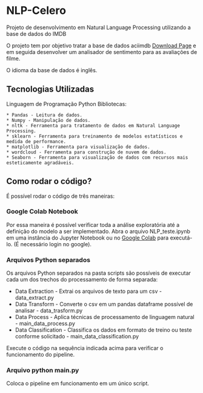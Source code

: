 # NLP-Celero
Projeto de desenvolvimento em Natural Language Processing utilizando a base de dados do IMDB

O projeto tem por objetivo tratar a base de dados aciimdb <a href="http://ai.stanford.edu/~amaas/data/sentiment/" target="_top">Download Page</a> e em seguida desenvolver um analisador de sentimento para as avaliações de filme.

O idioma da base de dados é inglês.

## Tecnologias Utilizadas
Linguagem de Programação Python Bibliotecas:

    * Pandas - Leitura de dados.
    * Numpy - Manipulação de dados.
    * nltk - Ferramenta para tratamento de dados em Natural Language Processing.
    * sklearn - Ferramenta para treinamento de modelos estatísticos e medida de performance.
    * matplotlib - Ferramenta para visualização de dados.
    * wordcloud - Ferramenta para construção de nuvem de dados.
    * Seaborn - Ferramenta para visualização de dados com recursos mais esteticamente agradáveis.

## Como rodar o código?
É possível rodar o código de três maneiras:

### Google Colab Notebook
Por essa maneira é possível verificar toda a análise exploratória até a definição do modelo a ser implementado.
Abra o arquivo NLP_teste.ipynb em uma instância do Jupyter Notebook ou no [Google Colab](http://colab.research.google.com/) para executá-lo. (É necessário login no google).

### Arquivos Python separados
Os arquivos Python separados na pasta scripts são possíveis de executar cada um dos trechos do processamento de forma separada:

   * Data Extraction - Extrai os arquivos de texto para um csv - data_extract.py
   * Data Transform - Converte o csv em um pandas dataframe possível de analisar - data_trasform.py
   * Data Process - Aplica técnicas de processamento de linguagem natural - main_data_process.py
   * Data Classification - Classifica os dados em formato de treino ou teste conforme solicitado - main_data_classification.py

Execute o código na sequência indicada acima para verificar o funcionamento do pipeline.

### Arquivo python main.py
Coloca o pipeline em funcionamento em um único script.

